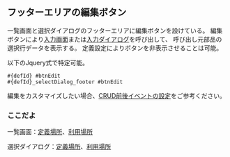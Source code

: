 ## フッターエリアの編集ボタン

一覧画面と選択ダイアログのフッターエリアに編集ボタンを設けている。
編集ボタンにより[入力画面](part.inputPage.md)または[入力ダイアログ](part.inputDialog.md)を呼び出して、
呼び出し元部品の選択行データを表示する。
定義設定によりボタンを非表示させることは可能。

以下のJquery式で特定可能。
```
#{defId} #btnEdit
#{defId}_selectDialog_footer #btnEdit
```

編集をカスタマイズしたい場合、[CRUD前後イベントの設定](comm.beforeAfter.md)をご参考ください。

### ここだよ

一覧画面：[定義場所](https://efwgrp.github.io/ske_image/svg/footer.edit.listPage.def.svg)、[利用場所](https://efwgrp.github.io/ske_image/svg/footer.edit.listPage.svg)

選択ダイアログ：[定義場所](https://efwgrp.github.io/ske_image/svg/footer.edit.selectDialog.def.svg)、[利用場所](https://efwgrp.github.io/ske_image/svg/footer.edit.selectDialog.svg)

